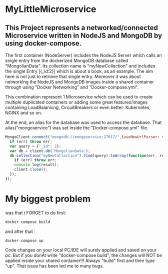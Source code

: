 # MyLittleMicroservice
## This Project represents a networked/connected Microservice written in NodeJS and MongoDB by using docker-compose.

The first container (NodeServer) includes the NodeJS Server which calls an single entry from the dockerized MongoDB database called "MongolianData".
Its collection name is "myNewCollection" and includes the single Entry [{_id:2}] which is about a book, as an example.
The aim here is not just to retrieve that single entry. Moreover it was about networking the NodeJS and MongoDB images inside a shared container through using "Docker Networking" and "Docker-compose.yml". 

This combination represent 1 Microservice which can be used to create multiple duplicated containers or adding some great features/images containing LoadBalanicng, CircuitBreakers or even better: Kubernetes, NGINX and so on.

At the end, an alias for the database was used to access the database. That alias("mongoservice") was set inside the "Docker-compose.yml" file. 

```javascript
MongoClient.connect("mongodb://mongoservice:27017/",{useNewUrlParser: true,useUnifiedTopology:true},function(err, client) {
  if (err) throw err;
  var query = {"_id": 2};
  var db = client.db('MongolianData');
  db.collection("myNewCollection").find(query).toArray(function(err, result) {
    if (err) throw err;
    console.log(result);
    client.close();
  });
});
```
# My biggest problem

was that i FORGET to do first:
```javascript
docker-compose build
```
and after that :
```javascript
docker-compose up
```

Code changes on your local PC/IDE will surely applied and saved on your pc. But if you donÄt write "docker-compose build", the changes will NOT be applied inside your shared container!!! Always "build" first and then type "up". That issue has been led me to many bugs. 
